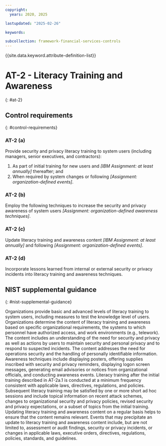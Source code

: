 ```yaml
---
copyright:
  years: 2020, 2025

lastupdated: "2025-02-26"

keywords:

subcollection: framework-financial-services-controls
---
```


{{site.data.keyword.attribute-definition-list}}

# AT-2 - Literacy Training and Awareness
{: #at-2}

## Control requirements
{: #control-requirements}



### AT-2 (a)


Provide security and privacy literacy training to system users (including managers, senior executives, and contractors):
1. As part of initial training for new users and _[IBM Assignment: at least annually]_ thereafter; and
2. When required by system changes or following _[Assignment: organization-defined events]_.


### AT-2 (b)


Employ the following techniques to increase the security and privacy awareness of system users _[Assignment: organization-defined awareness techniques]_.


### AT-2 (c)


Update literacy training and awareness content _[IBM Assignment: at least annually]_ and following _[Assignment: organization-defined events]_.


### AT-2 (d)


Incorporate lessons learned from internal or external security or privacy incidents into literacy training and awareness techniques.












## NIST supplemental guidance
{: #nist-supplemental-guidance}

Organizations provide basic and advanced levels of literacy training to system users, including measures to test the knowledge level of users. Organizations determine the content of literacy training and awareness based on specific organizational requirements, the systems to which personnel have authorized access, and work environments (e.g., telework). The content includes an understanding of the need for security and privacy as well as actions by users to maintain security and personal privacy and to respond to suspected incidents. The content addresses the need for operations security and the handling of personally identifiable information.
Awareness techniques include displaying posters, offering supplies inscribed with security and privacy reminders, displaying logon screen messages, generating email advisories or notices from organizational officials, and conducting awareness events. Literacy training after the initial training described in AT-2a.1 is conducted at a minimum frequency consistent with applicable laws, directives, regulations, and policies. Subsequent literacy training may be satisfied by one or more short ad hoc sessions and include topical information on recent attack schemes, changes to organizational security and privacy policies, revised security and privacy expectations, or a subset of topics from the initial training. Updating literacy training and awareness content on a regular basis helps to ensure that the content remains relevant. Events that may precipitate an update to literacy training and awareness content include, but are not limited to, assessment or audit findings, security or privacy incidents, or changes in applicable laws, executive orders, directives, regulations, policies, standards, and guidelines.
